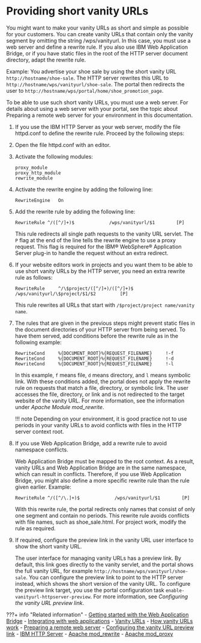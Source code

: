 # Providing short vanity URLs

You might want to make your vanity URLs as short and simple as possible for your customers. You can create vanity URLs that contain only the vanity segment by omitting the string /wps/vanityurl. In this case, you must use a web server and define a rewrite rule. If you also use IBM Web Application Bridge, or if you have static files in the root of the HTTP server document directory, adapt the rewrite rule.

Example: You advertise your shoe sale by using the short vanity URL `http://hostname/shoe-sale`. The HTTP server rewrites this URL to `http://hostname/wps/vanityurl/shoe-sale`. The portal then redirects the user to `http://hostname/wps/portal/home/shoe_promotion_page`.

To be able to use such short vanity URLs, you must use a web server. For details about using a web server with your portal, see the topic about Preparing a remote web server for your environment in this documentation.

1.  If you use the IBM HTTP Server as your web server, modify the file httpd.conf to define the rewrite rule. Proceed by the following steps:
2.  Open the file httpd.conf with an editor.

3.  Activate the following modules:

    ```
    proxy_module
    proxy_http_module 
    rewrite_module
    ```

4.  Activate the rewrite engine by adding the following line:

    ```
    RewriteEngine   On
    ```

5.  Add the rewrite rule by adding the following line:

    ```
    RewriteRule	^/([^/]+)$             /wps/vanityurl/$1        [P]
    ```

    This rule redirects all single path requests to the vanity URL servlet. The `P` flag at the end of the line tells the rewrite engine to use a proxy request. This flag is required for the IBM® WebSphere® Application Server plug-in to handle the request without an extra redirect.

6.  If your website editors work in projects and you want them to be able to use short vanity URLs by the HTTP server, you need an extra rewrite rule as follows:

    ```
    RewriteRule     ^/\$project/([^/]+)/([^/]+)$             /wps/vanityurl/\$project/$1/$2         [P]
    ```

    This rule rewrites all URLs that start with `/$project/project name/vanity name`.

7.  The rules that are given in the previous steps might prevent static files in the document directories of your HTTP server from being served. To have them served, add conditions before the rewrite rule as in the following example:

    ```
    RewriteCond     %{DOCUMENT_ROOT}%{REQUEST_FILENAME}     !-f
    RewriteCond     %{DOCUMENT_ROOT}%{REQUEST_FILENAME}     !-d
    RewriteCond     %{DOCUMENT_ROOT}%{REQUEST_FILENAME}     !-l
    ```

    In this example, `f` means file, `d` means directory, and `l` means symbolic link. With these conditions added, the portal does not apply the rewrite rule on requests that match a file, directory, or symbolic link. The user accesses the file, directory, or link and is not redirected to the target website of the vanity URL. For more information, see the information under *Apache Module mod\_rewrite*.

    !!! note 
        Depending on your environment, it is good practice not to use periods in your vanity URLs to avoid conflicts with files in the HTTP server context root.

8.  If you use Web Application Bridge, add a rewrite rule to avoid namespace conflicts.

    Web Application Bridge must be mapped to the root context. As a result, vanity URLs and Web Application Bridge are in the same namespace, which can result in conflicts. Therefore, if you use Web Application Bridge, you might also define a more specific rewrite rule than the rule given earlier. Example:

    ```
    RewriteRule	^/([^/\.]+)$             /wps/vanityurl/$1        [P]
    ```

    With this rewrite rule, the portal redirects only names that consist of only one segment and contain no periods. This rewrite rule avoids conflicts with file names, such as shoe\_sale.html. For project work, modify the rule as required.

9.  If required, configure the preview link in the vanity URL user interface to show the short vanity URL.

    The user interface for managing vanity URLs has a preview link. By default, this link goes directly to the vanity servlet, and the portal shows the full vanity URL, for example `http://hostname/wps/vanityurl/shoe-sale`. You can configure the preview link to point to the HTTP server instead, which shows the short version of the vanity URL. To configure the preview link target, you use the portal configuration task `enable-vanityurl-httpserver-preview`. For more information, see *Configuring the vanity URL preview link*.



???+ info "Related information"
    - [Getting started with the Web Application Bridge](../../../../extend_dx/integration/wab/wab/h_wab_first.md)
    - [Integrating with web applications](../../../../extend_dx/integration/wab/index.md)
    - [Vanity URLs](../../vanity_url/index.md)
    - [How vanity URLs work](../van_url_work.md)
    - [Preparing a remote web server](../../../../deployment/install/traditional/install_prereq_software/prep_ihs.md)
    - [Configuring the vanity URL preview link](../adm_vanity_url/van_url_cfg_preview.md)
    - [IBM HTTP Server](https://www.ibm.com/cloud/websphere-application-server)
    - [Apache mod\_rewrite](http://httpd.apache.org/docs/2.2/mod/mod_rewrite.html)
    - [Apache mod\_proxy](http://httpd.apache.org/docs/2.2/mod/mod_proxy.html)

